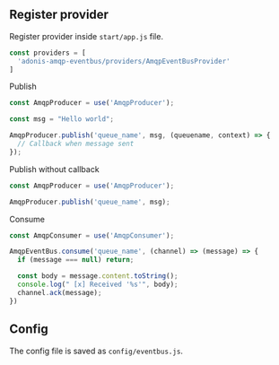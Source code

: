 ## Register provider
Register provider inside `start/app.js` file.

```js
const providers = [
  'adonis-amqp-eventbus/providers/AmqpEventBusProvider'
]
```

Publish

```js
const AmqpProducer = use('AmqpProducer');

const msg = "Hello world";

AmqpProducer.publish('queue_name', msg, (queuename, context) => {
  // Callback when message sent
});
```

Publish without callback

```js
const AmqpProducer = use('AmqpProducer');

AmqpProducer.publish('queue_name', msg);
```

Consume

```js
const AmqpConsumer = use('AmqpConsumer');

AmqpEventBus.consume('queue_name', (channel) => (message) => {
  if (message === null) return;

  const body = message.content.toString();
  console.log(" [x] Received '%s'", body);
  channel.ack(message);
})
```

## Config

The config file is saved as `config/eventbus.js`.